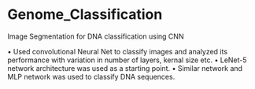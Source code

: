 # Genome_Classification
Image Segmentation for DNA classification using CNN 

• Used convolutional Neural Net to classify images and analyzed its performance with variation in number of layers, kernal size etc. 
• LeNet-5 network architecture was used as a starting point. 
• Similar network and MLP network was used to classify DNA sequences.
